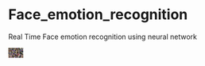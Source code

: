 # Face_emotion_recognition
Real Time Face emotion recognition using neural network 

<img src="testgallery/detected_faces.png" width="30" height="20">

